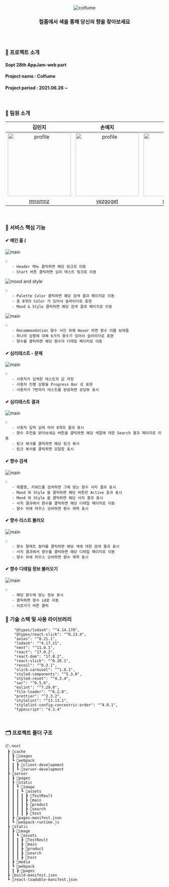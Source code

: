 <p align="center">
  <img src="https://user-images.githubusercontent.com/55784772/124712579-74773a00-df3a-11eb-9c15-62b7f2f41ff9.png" alt="colfume" >
  <h3 align="center">컬퓸에서 색을 통해 당신의 향을 찾아보세요</h3>
</p>
<br />
<br />

### 🧷 프로젝트 소개

#### Sopt 28th AppJam-web part

#### Project name : Colfume

#### Project period : 2021.06.26 ~ 

<br />

### 📌 팀원 소개

|                                                 김민지                                                  |                                                 손예지                                                  |                                                                          김소령                                                                          |                                                 김영서                                                  |
| :-----------------------------------------------------------------------------------------------------: | :-----------------------------------------------------------------------------------------------------: | :------------------------------------------------------------------------------------------------------------------------------------------------------: | :-----------------------------------------------------------------------------------------------------: |
| <img src="https://avatars.githubusercontent.com/u/48766355?v=4" alt="profile" width="200" height="200"> | <img src="https://avatars.githubusercontent.com/u/55784772?v=4" alt="profile" width="200" height="200"> | <img src="https://user-images.githubusercontent.com/55784772/124715910-74793900-df3e-11eb-9745-2601765cd046.png" alt="profile" width="200" height="200"> | <img src="https://avatars.githubusercontent.com/u/79343830?v=4" alt="profile" width="200" height="200"> |
|                                   [mnxmnz](https://github.com/mnxmnz)                                   |                                 [yezgoget](https://github.com/yezgoget)                                 |                                                        [soryeongk](https://github.com/soryeongk)                                                         |                              [kimyeongseo](https://github.com/kimyeongseo)                              |

<br />

### 📌 서비스 핵심 기능


#### ✔ 메인 홈 (

<img alt="main" src="https://user-images.githubusercontent.com/55784772/125957379-e85b0222-71e3-4922-abf3-1373502c7769.png" >

    💡 
       - Header 메뉴 클릭하면 해당 링크로 이동
       - Start 버튼 클릭하면 심리 테스트 링크로 이동


<img alt="mood and style" src="https://user-images.githubusercontent.com/55784772/125957546-1d2707af-a282-4ef9-8319-ed0c1f42bed0.png">

    💡 
       - Palette Color 클릭하면 해당 검색 결과 페이지로 이동
       - 총 8개의 Color 가 있어서 슬라이더로 표현
       - Mood & Style 클릭하면 해당 검색 결과 페이지로 이동

<img alt="main" src="https://user-images.githubusercontent.com/55784772/125957601-b3f8c61f-f6b2-4fc2-aafc-53da89a9d67c.png" >

    💡 
       - Recommendation 향수 사진 위에 Hover 하면 향수 이름 보여줌
       - 하나의 상황에 대해 6가지 향수가 있어서 슬라이더로 표현
       - 향수를 클릭하면 해당 향수의 디테일 페이지로 이동
      
      
#### ✔ 심리테스트 - 문제
<img alt="main" src="https://user-images.githubusercontent.com/55784772/125957970-bb04aac5-80c0-4f2c-8c22-8ddfadfc890d.png" >

    💡 
       - 사용자가 입력한 테스트의 값 저장
       - 사용자 진행 상황을 Progress Bar 로 표현
       - 사용자가 7번까지 테스트를 완료하면 로딩뷰 표시
      
#### ✔ 심리테스트 결과
<img alt="main" src="https://user-images.githubusercontent.com/55784772/125958027-898da592-51a4-4e01-93e9-c595fdcb9b24.png" >

    💡 
       - 사용자 입력 값에 따라 8개의 결과 표시
       - 향수 추천을 받아보세요 버튼을 클릭하면 해당 색깔에 대한 Search 결과 페이지로 이동
       - 링크 복사를 클릭하면 해당 링크 복사
       - 링크 복사를 클릭하면 모달창 표시
#### ✔ 향수 검색
<img alt="main" src="https://user-images.githubusercontent.com/55784772/125958172-4266d84c-dd82-4c2c-89d2-cf9fef8eeae8.png">

    💡 
       - 제품명, 키워드를 검색하면 그에 맞는 향수 서치 결과 표시
       - Mood 와 Style 을 클릭하면 해당 버튼만 Active 효과 표시
       - Mood 와 Style 을 클릭하면 해당 서치 결과 표시
       - 서치 결과에서 향수를 클릭하면 해당 디테일 페이지로 이동
       - 향수 위에 마우스 오버하면 향수 제목 표시
       
#### ✔ 향수 리스트 불러오
<img alt="main" src="https://user-images.githubusercontent.com/55784772/125958214-9bdfe2e3-875d-4c6a-ab58-b7cfb40052f2.png" >


    💡 
       - 향수 팔레트 컬러를 클릭하면 해당 색에 대한 검색 결과 표시
       - 서치 결과에서 향수를 클릭하면 해당 디테일 페이지로 이동
       - 향수 위에 마우스 오버하면 향수 제목 표시
       
#### ✔ 향수 디테일 정보 불러오기
<img alt="main" src="https://user-images.githubusercontent.com/55784772/125958299-123e809d-12f2-4714-97e6-fa7f44256c98.png" >

    💡 
       - 해당 향수에 맞는 정보 표시
       - 클릭하면 향수 id로 이동
       - 뒤로가기 버튼 클릭

### 🔨 기술 스택 및 사용 라이브러리

```
    "@types/lodash": "^4.14.170",
    "@types/react-slick": "^0.23.4",
    "axios": "^0.21.1",
    "lodash": "^4.17.21",
    "next": "^11.0.1",
    "react": "17.0.2",
    "react-dom": "17.0.2",
    "react-slick": "^0.28.1",
    "recoil": "^0.3.1",
    "slick-carousel": "^1.8.1",
    "styled-components": "^5.3.0",
    "styled-reset": "^4.3.4",
    "swr": "^0.5.6",
    "eslint": "^7.29.0",
    "file-loader": "^6.2.0",
    "prettier": "^2.3.2",
    "stylelint": "^13.13.1",
    "stylelint-config-concentric-order": "^4.0.1",
    "typescript": "4.3.4"
```

<br />

### 🗂 프로젝트 폴더 구조

```
📦.next
 ┣ 📂cache
 ┃ ┣ 📂images
 ┃ ┗ 📂webpack
 ┃ ┃ ┣ 📂client-development
 ┃ ┃ ┗ 📂server-development
 ┣ 📂server
 ┃ ┣ 📂pages
 ┃ ┣ 📂static
 ┃ ┃ ┗ 📂image
 ┃ ┃ ┃ ┗ 📂assets
 ┃ ┃ ┃ ┃ ┣ 📂TestReult
 ┃ ┃ ┃ ┃ ┣ 📂main
 ┃ ┃ ┃ ┃ ┣ 📂product
 ┃ ┃ ┃ ┃ ┣ 📂search
 ┃ ┃ ┃ ┃ ┣ 📂test
 ┃ ┣ 📜pages-manifest.json
 ┃ ┗ 📜webpack-runtime.js
 ┣ 📂static
 ┃ ┣ 📂image
 ┃ ┃ ┗ 📂assets
 ┃ ┃ ┃ ┣ 📂TestReult
 ┃ ┃ ┃ ┣ 📂main
 ┃ ┃ ┃ ┣ 📂product
 ┃ ┃ ┃ ┣ 📂search
 ┃ ┃ ┃ ┣ 📂test
 ┃ ┣ 📂media
 ┃ ┗ 📂webpack
 ┃ ┃ ┣ 📂pages
 ┣ 📜build-manifest.json
 ┗ 📜react-loadable-manifest.json
```
